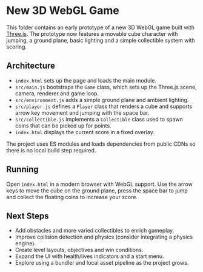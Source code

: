 # New 3D WebGL Game

This folder contains an early prototype of a new 3D WebGL game built with [Three.js](https://threejs.org/). The prototype now features a movable cube character with jumping, a ground plane, basic lighting and a simple collectible system with scoring.

## Architecture

- `index.html` sets up the page and loads the main module.
- `src/main.js` bootstraps the `Game` class, which sets up the Three.js scene, camera, renderer and game loop.
- `src/environment.js` adds a simple ground plane and ambient lighting.
- `src/player.js` defines a `Player` class that renders a cube and supports arrow key movement and jumping with the space bar.
- `src/collectible.js` implements a `Collectible` class used to spawn coins that can be picked up for points.
- `index.html` displays the current score in a fixed overlay.

The project uses ES modules and loads dependencies from public CDNs so there is no local build step required.

## Running

Open `index.html` in a modern browser with WebGL support. Use the arrow keys to move the cube on the ground plane, press the space bar to jump and collect the floating coins to increase your score.

## Next Steps

- Add obstacles and more varied collectibles to enrich gameplay.
- Improve collision detection and physics (consider integrating a physics engine).
- Create level layouts, objectives and win conditions.
- Expand the UI with health/lives indicators and a start menu.
- Explore using a bundler and local asset pipeline as the project grows.
